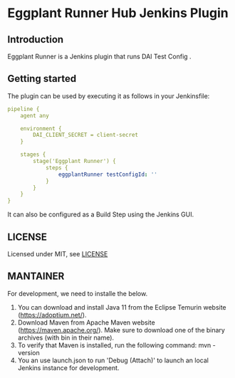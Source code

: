 # Eggplant Runner Hub Jenkins Plugin

## Introduction

Eggplant Runner is a Jenkins plugin that runs DAI Test Config .

## Getting started

The plugin can be used by executing it as follows in your Jenkinsfile:

```yaml
pipeline {
    agent any

    environment {
        DAI_CLIENT_SECRET = client-secret
    }

    stages {
        stage('Eggplant Runner') {
            steps {
                eggplantRunner testConfigId: ''
            }
        }
    }
}
```

It can also be configured as a Build Step using the Jenkins GUI.

## LICENSE

Licensed under MIT, see [LICENSE](LICENSE.md)

## MANTAINER

For development, we need to installe the below.

1. You can download and install Java 11 from the Eclipse Temurin website (https://adoptium.net/).
2. Download Maven from Apache Maven website (https://maven.apache.org/). Make sure to download one of the binary archives (with bin in their name).
3. To verify that Maven is installed, run the following command: mvn -version
4. You an use launch.json to run 'Debug (Attach)' to launch an local Jenkins instance for development.
